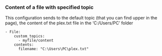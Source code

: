 ### Content of a file with specified topic

This configuration sends to the default topic (that you can find upper in the page), the content of the plex.txt file in the ‘C:/Users/PC’ folder

```
- File:
    custom_topics:
      - myfile/content
    contents:
      filename: "C:\Users\PC\plex.txt"
```